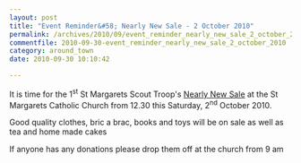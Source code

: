 ```yaml
---
layout: post
title: "Event Reminder&#58; Nearly New Sale - 2 October 2010"
permalink: /archives/2010/09/event_reminder_nearly_new_sale_2_october_2010.html
commentfile: 2010-09-30-event_reminder_nearly_new_sale_2_october_2010
category: around_town
date: 2010-09-30 10:10:42

---
```


It is time for the 1<sup>st</sup> St Margarets Scout Troop's [Nearly New Sale](/event/sale/200705142545) at the St Margarets Catholic Church from 12.30 this Saturday, 2<sup>nd</sup> October 2010.

Good quality clothes, bric a brac, books and toys will be on sale as well as tea and home made cakes

If anyone has any donations please drop them off at the church from 9 am
